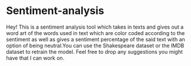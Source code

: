 # Sentiment-analysis
Hey! This is a sentiment analysis tool which takes in texts and gives out a word art of the words used in text which are color coded according to the sentiment as well as gives a sentiment percentage of the said text with an option of being neutral.You can use the Shakespeare dataset or the IMDB dataset to retrain the model. Feel free to drop any suggestions you might have that I can work on.
